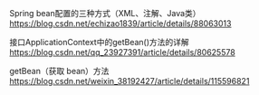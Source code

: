 Spring bean配置的三种方式（XML、注解、Java类）
https://blog.csdn.net/echizao1839/article/details/88063013

接口ApplicationContext中的getBean()方法的详解
https://blog.csdn.net/qq_23927391/article/details/80625578

getBean（获取 bean）方法
https://blog.csdn.net/weixin_38192427/article/details/115596821
